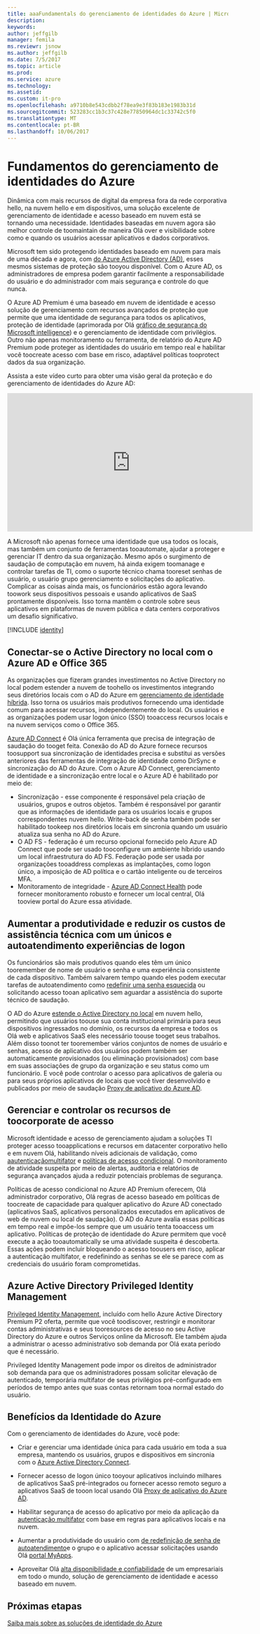 ```yaml
---
title: aaaFundamentals do gerenciamento de identidades do Azure | Microsoft Docs
description: 
keywords: 
author: jeffgilb
manager: femila
ms.reviewr: jsnow
ms.author: jeffgilb
ms.date: 7/5/2017
ms.topic: article
ms.prod: 
ms.service: azure
ms.technology: 
ms.assetid: 
ms.custom: it-pro
ms.openlocfilehash: a9710b8e543cdbb2f78ea9e3f83b183e1983b31d
ms.sourcegitcommit: 523283cc1b3c37c428e77850964dc1c33742c5f0
ms.translationtype: MT
ms.contentlocale: pt-BR
ms.lasthandoff: 10/06/2017
---
```

# <a name="fundamentals-of-azure-identity-management"></a>Fundamentos do gerenciamento de identidades do Azure
Dinâmica com mais recursos de digital da empresa fora da rede corporativa hello, na nuvem hello e em dispositivos, uma solução excelente de gerenciamento de identidade e acesso baseado em nuvem está se tornando uma necessidade. Identidades baseadas em nuvem agora são melhor controle de toomaintain de maneira Olá over e visibilidade sobre como e quando os usuários acessar aplicativos e dados corporativos.

Microsoft tem sido protegendo identidades baseado em nuvem para mais de uma década e agora, com [do Azure Active Directory (AD)](https://docs.microsoft.com/azure/active-directory/active-directory-editions), esses mesmos sistemas de proteção são tooyou disponível. Com o Azure AD, os administradores de empresa podem garantir facilmente a responsabilidade do usuário e do administrador com mais segurança e controle do que nunca.

O Azure AD Premium é uma baseado em nuvem de identidade e acesso solução de gerenciamento com recursos avançados de proteção que permite que uma identidade de segurança para todos os aplicativos, proteção de identidade (aprimorada por Olá [gráfico de segurança do Microsoft intelligence](https://www.microsoft.com/en-us/security/intelligence)) e o gerenciamento de identidade com privilégios. Outro não apenas monitoramento ou ferramenta, de relatório do Azure AD Premium pode proteger as identidades do usuário em tempo real e habilitar você toocreate acesso com base em risco, adaptável políticas tooprotect dados da sua organização.

Assista a este vídeo curto para obter uma visão geral da proteção e do gerenciamento de identidades do Azure AD:
<iframe width="560" height="315" src="https://www.youtube.com/embed/9LGIJ2-FKIM" frameborder="0" allowfullscreen></iframe>

A Microsoft não apenas fornece uma identidade que usa todos os locais, mas também um conjunto de ferramentas tooautomate, ajudar a proteger e gerenciar IT dentro da sua organização. Mesmo após o surgimento de saudação de computação em nuvem, há ainda exigem toomanage e controlar tarefas de TI, como o suporte técnico chama tooreset senhas de usuário, o usuário grupo gerenciamento e solicitações do aplicativo. Complicar as coisas ainda mais, os funcionários estão agora levando toowork seus dispositivos pessoais e usando aplicativos de SaaS prontamente disponíveis. Isso torna mantêm o controle sobre seus aplicativos em plataformas de nuvem pública e data centers corporativos um desafio significativo.

[!INCLUDE [identity](../../includes/azure-ad-licenses.md)]

## <a name="connect-on-premises-active-directory-with-azure-ad-and-office-365"></a>Conectar-se o Active Directory no local com o Azure AD e Office 365
As organizações que fizeram grandes investimentos no Active Directory no local podem estender a nuvem de toohello os investimentos integrando seus diretórios locais com o AD do Azure em [gerenciamento de identidade híbrida](https://docs.microsoft.com/azure/active-directory/active-directory-hybrid-identity-design-considerations-overview). Isso torna os usuários mais produtivos fornecendo uma identidade comum para acessar recursos, independentemente do local. Os usuários e as organizações podem usar logon único (SSO) tooaccess recursos locais e na nuvem serviços como o Office 365.

[Azure AD Connect](https://docs.microsoft.com/azure/active-directory/connect/active-directory-aadconnect) é Olá única ferramenta que precisa de integração de saudação do tooget feita. Conexão do AD do Azure fornece recursos toosupport sua sincronização de identidades precisa e substitui as versões anteriores das ferramentas de integração de identidade como DirSync e sincronização do AD do Azure. Com o Azure AD Connect, gerenciamento de identidade e a sincronização entre local e o Azure AD é habilitado por meio de:

- Sincronização - esse componente é responsável pela criação de usuários, grupos e outros objetos. Também é responsável por garantir que as informações de identidade para os usuários locais e grupos correspondentes nuvem hello. Write-back de senha também pode ser habilitado tookeep nos diretórios locais em sincronia quando um usuário atualiza sua senha no AD do Azure.
- O AD FS - federação é um recurso opcional fornecido pelo Azure AD Connect que pode ser usado tooconfigure um ambiente híbrido usando um local infraestrutura do AD FS. Federação pode ser usada por organizações tooaddress complexas as implantações, como logon único, a imposição de AD política e o cartão inteligente ou de terceiros MFA.
- Monitoramento de integridade - [Azure AD Connect Health](https://docs.microsoft.com/azure/active-directory/connect-health/active-directory-aadconnect-health) pode fornecer monitoramento robusto e fornecer um local central, Olá tooview portal do Azure essa atividade.

## <a name="increase-productivity-and-reduce-helpdesk-costs-with-self-service-and-single-sign-on-experiences"></a>Aumentar a produtividade e reduzir os custos de assistência técnica com um únicos e autoatendimento experiências de logon

Os funcionários são mais produtivos quando eles têm um único tooremember de nome de usuário e senha e uma experiência consistente de cada dispositivo. Também salvarem tempo quando eles podem executar tarefas de autoatendimento como [redefinir uma senha esquecida](https://docs.microsoft.com/azure/active-directory/active-directory-passwords) ou solicitando acesso tooan aplicativo sem aguardar a assistência do suporte técnico de saudação.

O AD do Azure [estende o Active Directory no local](https://docs.microsoft.com/azure/active-directory/connect/active-directory-aadconnect) em nuvem hello, permitindo que usuários toouse sua conta institucional primária para seus dispositivos ingressados no domínio, os recursos da empresa e todos os Olá web e aplicativos SaaS eles necessário toouse tooget seus trabalhos. Além disso toonot ter tooremember vários conjuntos de nomes de usuário e senhas, acesso de aplicativo dos usuários podem também ser automaticamente provisionados (ou eliminação provisionados) com base em suas associações de grupo da organização e seu status como um funcionário. E você pode controlar o acesso para aplicativos de galeria ou para seus próprios aplicativos de locais que você tiver desenvolvido e publicados por meio de saudação [Proxy de aplicativo do Azure AD](https://docs.microsoft.com/azure/active-directory/active-directory-application-proxy-get-started).

## <a name="manage-and-control-access-toocorporate-resources"></a>Gerenciar e controlar os recursos de toocorporate de acesso
Microsoft identidade e acesso de gerenciamento ajudam a soluções TI proteger acesso tooapplications e recursos em datacenter corporativo hello e em nuvem Olá, habilitando níveis adicionais de validação, como [aautenticaçãomultifator](https://docs.microsoft.com/azure/multi-factor-authentication/multi-factor-authentication-whats-next) e [políticas de acesso condicional](https://docs.microsoft.com/azure/active-directory/active-directory-conditional-access-azure-portal). O monitoramento de atividade suspeita por meio de alertas, auditoria e relatórios de segurança avançados ajuda a reduzir potenciais problemas de segurança.

Políticas de acesso condicional no Azure AD Premium oferecem, Olá administrador corporativo, Olá regras de acesso baseado em políticas de toocreate de capacidade para qualquer aplicativo do Azure AD conectado (aplicativos SaaS, aplicativos personalizados executados em aplicativos de web de nuvem ou local de saudação). O AD do Azure avalia essas políticas em tempo real e impõe-los sempre que um usuário tenta tooaccess um aplicativo. Políticas de proteção de identidade do Azure permitem que você execute a ação tooautomatically se uma atividade suspeita é descoberta. Essas ações podem incluir bloqueando o acesso toousers em risco, aplicar a autenticação multifator, e redefinindo as senhas se ele se parece com as credenciais do usuário foram comprometidas.


## <a name="azure-active-directory-privileged-identity-management"></a>Azure Active Directory Privileged Identity Management

[Privileged Identity Management](https://docs.microsoft.com/azure/active-directory/active-directory-privileged-identity-management-getting-started), incluído com hello Azure Active Directory Premium P2 oferta, permite que você toodiscover, restringir e monitorar contas administrativas e seus tooresources de acesso no seu Active Directory do Azure e outros Serviços online da Microsoft. Ele também ajuda a administrar o acesso administrativo sob demanda por Olá exata período que é necessário.

Privileged Identity Management pode impor os direitos de administrador sob demanda para que os administradores possam solicitar elevação de autenticado, temporária multifator de seus privilégios pré-configurado em períodos de tempo antes que suas contas retornam tooa normal estado do usuário.

## <a name="benefits-of-azure-identity"></a>Benefícios da Identidade do Azure

Com o gerenciamento de identidades do Azure, você pode:

-   Criar e gerenciar uma identidade única para cada usuário em toda a sua empresa, mantendo os usuários, grupos e dispositivos em sincronia com o [Azure Active Directory Connect](https://docs.microsoft.com/azure/active-directory/connect/active-directory-aadconnect).

-   Fornecer acesso de logon único tooyour aplicativos incluindo milhares de aplicativos SaaS pré-integrados ou fornecer acesso remoto seguro a aplicativos SaaS de tooon local usando Olá [Proxy de aplicativo do Azure AD](https://docs.microsoft.com/azure/active-directory/active-directory-application-proxy-get-started).

-   Habilitar segurança de acesso do aplicativo por meio da aplicação da [autenticação multifator](https://docs.microsoft.com/azure/multi-factor-authentication/multi-factor-authentication-whats-next) com base em regras para aplicativos locais e na nuvem.

-   Aumentar a produtividade do usuário com [de redefinição de senha de autoatendimento](https://docs.microsoft.com/azure/active-directory/active-directory-passwords)e o grupo e o aplicativo acessar solicitações usando Olá [portal MyApps](https://docs.microsoft.com/azure/active-directory/active-directory-saas-access-panel-user-help).

-   Aproveitar Olá [alta disponibilidade e confiabilidade](https://docs.microsoft.com/azure/architecture/resiliency/high-availability-azure-applications) de um empresariais em todo o mundo, solução de gerenciamento de identidade e acesso baseado em nuvem.

## <a name="next-steps"></a>Próximas etapas
[Saiba mais sobre as soluções de identidade do Azure](https://docs.microsoft.com/azure/active-directory/understand-azure-identity-solutions)